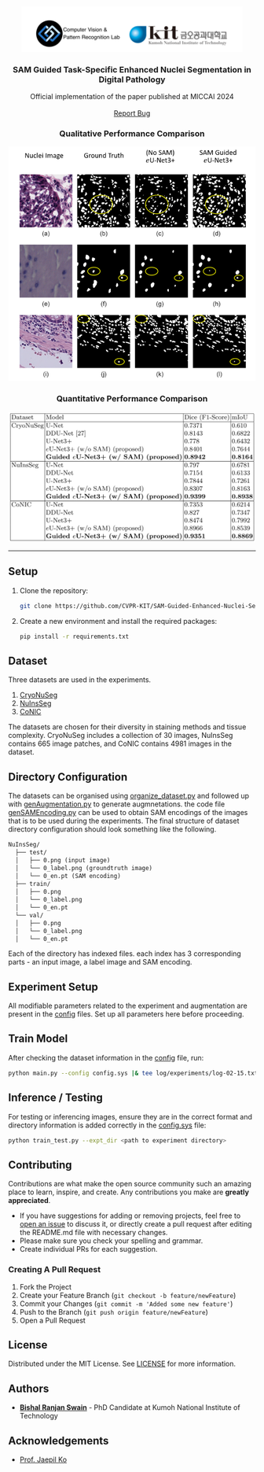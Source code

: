 <br/>
<div align="center">
  <img src="docs/static/images/labandUni.png" alt="Logo" width="450"/>
</div>

<p align="center">
  <h3 align="center">SAM Guided Task-Specific Enhanced Nuclei Segmentation in Digital Pathology</h3>

  <p align="center">
    Official implementation of the paper published at MICCAI 2024
    <br/>
    <br/>
    <a href="https://github.com/CVPR-KIT/SAM-Guided-Enhanced-Nuclei-Segmentation/issues">Report Bug</a>
  </p>
</p>

</p>

<div align="center">
  <h3> Qualitative Performance Comparison </h3>
  <img src="docs/static/images/qualitative3.png" alt="Qualitative Results" width="600"/>
</div>


<div align="center">
  <h3> Quantitative Performance Comparison </h3>
  <img src="docs/static/images/quantitative-miccai.png" alt="Performance Comparison Table" width="600"/>
</div>

***

## Setup
1. Clone the repository:
    ```bash
    git clone https://github.com/CVPR-KIT/SAM-Guided-Enhanced-Nuclei-Segmentation.git
    ```
2. Create a new environment and install the required packages:
    ```bash
    pip install -r requirements.txt
    ```
## Dataset
Three datasets are used in the experiments.
1. [CryoNuSeg](https://github.com/masih4/CryoNuSeg)
2. [NuInsSeg](https://github.com/masih4/NuInsSeg)
3. [CoNIC](https://conic-challenge.grand-challenge.org/) 

The datasets are chosen for their diversity in staining methods and tissue complexity. CryoNuSeg includes a collection of 30 images, NuInsSeg contains 665 image patches, and CoNIC contains 4981 images in the dataset.

## Directory Configuration
The datasets can be organised using [organize_dataset.py](auxilary/organize_dataset.py) and followed up with [genAugmentation.py](genAugmentation.py) to generate augmnetations. the code file [genSAMEncoding.py](genSAMEncoding.py) can be used to obtain SAM encodings of the images that is to be used during the experiments.
The final structure of dataset directory configuration should look something like the following. 

```
NuInsSeg/
  ├── test/
  │   ├── 0.png (input image)
  │   └── 0_label.png (groundtruth image)
  │   └── 0_en.pt (SAM encoding)
  ├── train/
  │   ├── 0.png
  │   └── 0_label.png
  │   └── 0_en.pt 
  └── val/
  │   ├── 0.png
  │   └── 0_label.png
  │   └── 0_en.pt 
```
Each of the directory has indexed files. each index has 3 corresponding parts - an input image, a label image and SAM encoding.

## Experiment Setup
All modifiable parameters related to the experiment and augmentation are present in the [config](configs/) files. Set up all parameters here before proceeding.

## Train Model
After checking the dataset information in the [config](configs/) file, run:
```bash
python main.py --config config.sys |& tee log/experiments/log-02-15.txt
```

## Inference / Testing
For testing or inferencing images, ensure they are in the correct format and directory information is added correctly in the [config.sys](config.sys) file:
```bash
python train_test.py --expt_dir <path to experiment directory>
```


## Contributing
Contributions are what make the open source community such an amazing place to learn, inspire, and create. Any contributions you make are **greatly appreciated**.

* If you have suggestions for adding or removing projects, feel free to [open an issue](https://github.com/CVPR-KIT/SAM-Guided-Enhanced-Nuclei-Segmentation/issues) to discuss it, or directly create a pull request after editing the README.md file with necessary changes.
* Please make sure you check your spelling and grammar.
* Create individual PRs for each suggestion.

### Creating A Pull Request
1. Fork the Project
2. Create your Feature Branch (`git checkout -b feature/newFeature`)
3. Commit your Changes (`git commit -m 'Added some new feature'`)
4. Push to the Branch (`git push origin feature/newFeature`)
5. Open a Pull Request

## License
Distributed under the MIT License. See [LICENSE](LICENSE) for more information.

## Authors
* [**Bishal Ranjan Swain**](https://github.com/bluesaiyancodes) - PhD Candidate at Kumoh National Institute of Technology

## Acknowledgements
* [Prof. Jaepil Ko](http://cvpr.kumoh.ac.kr/#team)